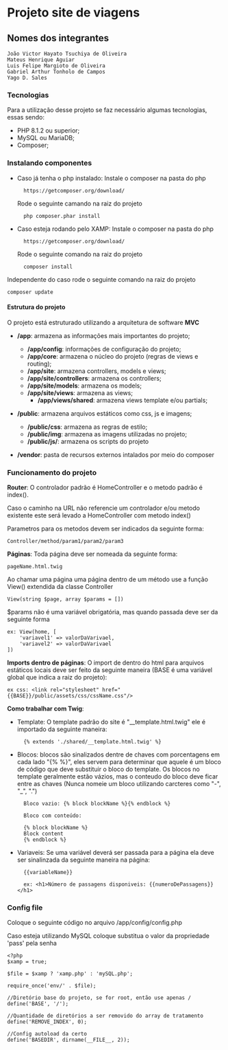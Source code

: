 # Projeto site de viagens

## Nomes dos integrantes

	João Victor Hayato Tsuchiya de Oliveira
	Mateus Henrique Aguiar
	Luis Felipe Margioto de Oliveira
	Gabriel Arthur Tonholo de Campos
	Yago D. Sales

### Tecnologias

Para a utilização desse projeto se faz necessário algumas tecnologias, essas sendo:

- PHP 8.1.2 ou superior;
- MySQL ou MariaDB;
- Composer;

### Instalando componentes

- Caso já tenha o php instalado:
	Instale o composer na pasta do php 

		https://getcomposer.org/download/

	Rode o seguinte camando na raiz do projeto 
		
		php composer.phar install

- Caso esteja rodando pelo XAMP:
	Instale o composer na pasta do php 
		
		https://getcomposer.org/download/

	Rode o seguinte comando na raiz do projeto

		composer install

Independente do caso rode o seguinte comando na raiz do projeto

	composer update

#### Estrutura do projeto

O projeto está estruturado utilizando a arquitetura de software **MVC**

- **/app**: armazena as informações mais importantes do projeto;
	- **/app/config**: informações de configuração do projeto;
	- **/app/core**: armazena o núcleo do projeto (regras de views e routing);
	- **/app/site**: armazena controllers, models e views;
	- **/app/site/controllers**: armazena os controllers;
	- **/app/site/models**: armazena os models;
	- **/app/site/views**: armazena as views;
		- **/app/views/shared**: armazena views template e/ou partials;

- **/public**: armazena arquivos estáticos como css, js e imagens;
	- **/public/css**: armazena as regras de estilo;
	- **/public/img**: armazena as imagens utilizadas no projeto;
	- **/public/js/**: armazena os scripts do projeto

- **/vendor**: pasta de recursos externos intalados por meio do composer

### Funcionamento do projeto

**Router**: O controlador padrão é HomeController e o metodo padrão é index(). 

Caso o caminho na URL não referencie um controlador e/ou metodo existente este será levado a HomeController com metodo index()

Parametros para os metodos devem ser indicados da seguinte forma:

	Controller/method/param1/param2/param3
	
**Páginas**: Toda página deve ser nomeada da seguinte forma:

	pageName.html.twig

Ao chamar uma página uma página dentro de um método use a função View() extendida da classe Controller


	View(string $page, array $params = [])

$params não é uma variável obrigatória, mas quando passada deve ser da seguinte forma

	ex: View(home, [
		'variavel1' => valorDaVarivael,
		'variavel2' => valorDaVarivael
	])

**Imports dentro de páginas**: O import de dentro do html para arquivos estáticos locais deve ser feito da seguinte maneira (BASE é uma variável global que indica a raiz do projeto):

	ex css: <link rel="stylesheet" href="{{BASE}}/public/assets/css/cssName.css"/>

**Como trabalhar com Twig**: 

- Template: O template padrão do site é "__template.html.twig" ele é importado da seguinte maneira:

		{% extends './shared/__template.html.twig' %}

- Blocos: blocos são sinalizados dentre de chaves com porcentagens em cada lado "{% %}", eles servem para determinar que aquele é um bloco de código que deve substituir o bloco do template. Os blocos no template geralmente estão vázios, mas o conteudo do bloco deve ficar entre as chaves (Nunca nomeie um bloco utilizando carcteres como "-", "_", ".")

		Bloco vazio: {% block blockName %}{% endblock %}
		
		Bloco com conteúdo:
	
		{% block blockName %}
		Block content
		{% endblock %}

- Variaveis: Se uma variável deverá ser passada para a página ela deve ser sinalinzada da seguinte maneira na página:
					
		{{variableName}}

		ex: <h1>Número de passagens disponiveis: {{numeroDePassagens}}</h1>

### Config file

Coloque o seguinte código no arquivo /app/config/config.php

Caso esteja utilizando MySQL coloque substitua o valor da propriedade 'pass' pela senha 
	
	<?php
	$xamp = true;

	$file = $xamp ? 'xamp.php' : 'mySQL.php';

	require_once('env/' . $file);

	//Diretório base do projeto, se for root, então use apenas /
	define('BASE', '/');

	//Quantidade de diretórios a ser removido do array de tratamento
	define('REMOVE_INDEX', 0);

	//Config autoload da certo
	define('BASEDIR', dirname(__FILE__, 2));

